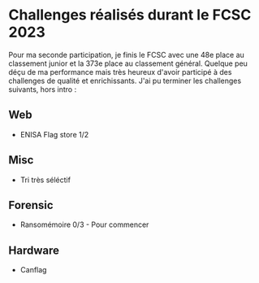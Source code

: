 # Challenges réalisés durant le FCSC 2023
Pour ma seconde participation, je finis le FCSC avec une 48e place au classement junior et la 373e place au classement général. Quelque peu déçu de ma performance mais très heureux d'avoir participé à des challenges de qualité et enrichissants. J'ai pu terminer les challenges suivants, hors intro :

## Web
- ENISA Flag store 1/2
## Misc
- Tri très séléctif
## Forensic
- Ransomémoire 0/3 - Pour commencer
## Hardware
- Canflag

